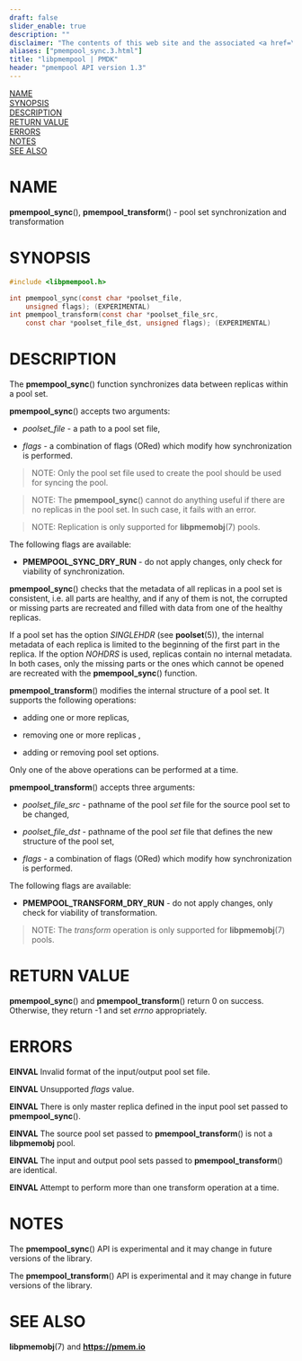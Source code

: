 ```yaml
---
draft: false
slider_enable: true
description: ""
disclaimer: "The contents of this web site and the associated <a href=\"https://github.com/pmem\">GitHub repositories</a> are BSD-licensed open source."
aliases: ["pmempool_sync.3.html"]
title: "libpmempool | PMDK"
header: "pmempool API version 1.3"
---
```


[comment]: <> (SPDX-License-Identifier: BSD-3-Clause)
[comment]: <> (Copyright 2017-2022, Intel Corporation)

[comment]: <> (pmempool_sync.3 -- man page for pmempool sync and transform)

[NAME](#name)<br />
[SYNOPSIS](#synopsis)<br />
[DESCRIPTION](#description)<br />
[RETURN VALUE](#return-value)<br />
[ERRORS](#errors)<br />
[NOTES](#notes)<br />
[SEE ALSO](#see-also)<br />

# NAME #

**pmempool_sync**(), **pmempool_transform**() - pool set synchronization and transformation

# SYNOPSIS #

```c
#include <libpmempool.h>

int pmempool_sync(const char *poolset_file, 
	unsigned flags); (EXPERIMENTAL)
int pmempool_transform(const char *poolset_file_src,
	const char *poolset_file_dst, unsigned flags); (EXPERIMENTAL)
```



# DESCRIPTION #

The **pmempool_sync**() function synchronizes data between replicas within
a pool set.

**pmempool_sync**() accepts two arguments:

* *poolset_file* - a path to a pool set file,

* *flags* - a combination of flags (ORed) which modify how synchronization
is performed.

>NOTE: Only the pool set file used to create the pool should be used
for syncing the pool.

>NOTE: The **pmempool_sync**() cannot do anything useful if there
are no replicas in the pool set.  In such case, it fails with an error.

>NOTE: Replication is only supported for **libpmemobj**(7) pools.

The following flags are available:

* **PMEMPOOL_SYNC_DRY_RUN** - do not apply changes, only check for viability of
synchronization.

**pmempool_sync**() checks that the metadata of all replicas in
a pool set is consistent, i.e. all parts are healthy, and if any of them is
not, the corrupted or missing parts are recreated and filled with data from
one of the healthy replicas.

If a pool set has the option *SINGLEHDR* (see **poolset**(5)),
the internal metadata of each replica is limited to the beginning of the first
part in the replica. If the option *NOHDRS* is used, replicas contain no
internal metadata. In both cases, only the missing parts or the ones which
cannot be opened are recreated with the **pmempool_sync**() function.

**pmempool_transform**() modifies the internal structure of a pool set.
It supports the following operations:

* adding one or more replicas,

* removing one or more replicas ,

* adding or removing pool set options.

Only one of the above operations can be performed at a time.

**pmempool_transform**() accepts three arguments:

* *poolset_file_src* - pathname of the pool *set* file for the source
pool set to be changed,

* *poolset_file_dst* - pathname of the pool *set* file that defines the new
structure of the pool set,

* *flags* - a combination of flags (ORed) which modify how synchronization
is performed.

The following flags are available:

* **PMEMPOOL_TRANSFORM_DRY_RUN** - do not apply changes, only check for viability of
transformation.



>NOTE: The *transform* operation is only supported for **libpmemobj**(7) pools.

# RETURN VALUE #

**pmempool_sync**() and **pmempool_transform**() return 0 on success.
Otherwise, they return -1 and set *errno* appropriately.

# ERRORS #

**EINVAL** Invalid format of the input/output pool set file.

**EINVAL** Unsupported *flags* value.

**EINVAL** There is only master replica defined in the input pool set passed
  to **pmempool_sync**().

**EINVAL** The source pool set passed to **pmempool_transform**() is not a
  **libpmemobj** pool.

**EINVAL** The input and output pool sets passed to **pmempool_transform**()
  are identical.

**EINVAL** Attempt to perform more than one transform operation at a time.

# NOTES #

The **pmempool_sync**() API is experimental and it may change in future
versions of the library.

The **pmempool_transform**() API is experimental and it may change in future
versions of the library.

# SEE ALSO #

**libpmemobj**(7) and **<https://pmem.io>**
